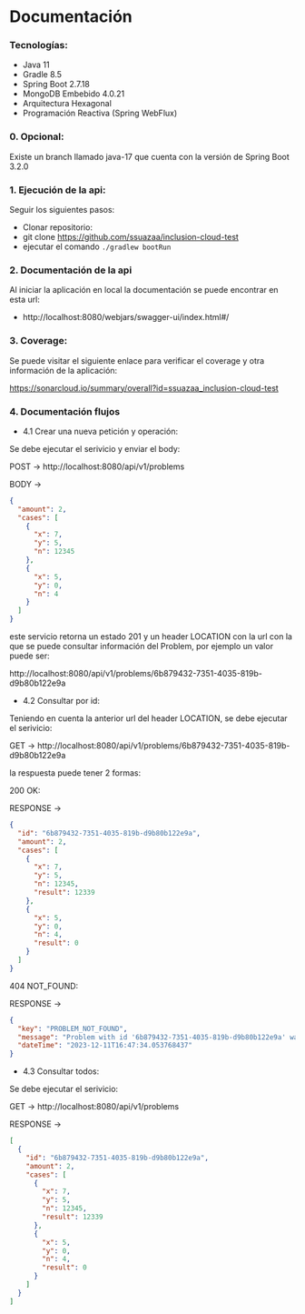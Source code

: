 # Documentación

### Tecnologías:

* Java 11
* Gradle 8.5
* Spring Boot 2.7.18
* MongoDB Embebido 4.0.21
* Arquitectura Hexagonal
* Programación Reactiva (Spring WebFlux)

### 0. Opcional: 
Existe un branch llamado java-17 que cuenta con la versión de Spring Boot 3.2.0

### 1. Ejecución de la api:

Seguir los siguientes pasos:

* Clonar repositorio:
* git clone https://github.com/ssuazaa/inclusion-cloud-test
* ejecutar el comando <code>./gradlew bootRun</code>

### 2. Documentación de la api

Al iniciar la aplicación en local la documentación se puede encontrar en esta url:
* http://localhost:8080/webjars/swagger-ui/index.html#/

### 3. Coverage:

Se puede visitar el siguiente enlace para verificar el coverage y otra información de la aplicación:

https://sonarcloud.io/summary/overall?id=ssuazaa_inclusion-cloud-test

### 4. Documentación flujos

* 4.1 Crear una nueva petición y operación:

Se debe ejecutar el serivicio y enviar el body:

POST -> http://localhost:8080/api/v1/problems

BODY ->
```json
{
  "amount": 2,
  "cases": [
    {
      "x": 7,
      "y": 5,
      "n": 12345
    },
    {
      "x": 5,
      "y": 0,
      "n": 4
    }
  ]
}
```

este servicio retorna un estado 201 y un header LOCATION con la url con la que se puede consultar información del Problem, por ejemplo un valor puede ser:

http://localhost:8080/api/v1/problems/6b879432-7351-4035-819b-d9b80b122e9a

* 4.2 Consultar por id:

Teniendo en cuenta la anterior url del header LOCATION, se debe ejecutar el serivicio:

GET -> http://localhost:8080/api/v1/problems/6b879432-7351-4035-819b-d9b80b122e9a

la respuesta puede tener 2 formas:

200 OK:

RESPONSE ->
```json
{
  "id": "6b879432-7351-4035-819b-d9b80b122e9a",
  "amount": 2,
  "cases": [
    {
      "x": 7,
      "y": 5,
      "n": 12345,
      "result": 12339
    },
    {
      "x": 5,
      "y": 0,
      "n": 4,
      "result": 0
    }
  ]
}
```

404 NOT_FOUND:

RESPONSE ->
```json
{
  "key": "PROBLEM_NOT_FOUND",
  "message": "Problem with id '6b879432-7351-4035-819b-d9b80b122e9a' was not found",
  "dateTime": "2023-12-11T16:47:34.053768437"
}
```

* 4.3 Consultar todos:

Se debe ejecutar el serivicio:

GET -> http://localhost:8080/api/v1/problems

RESPONSE ->
```json
[
  {
    "id": "6b879432-7351-4035-819b-d9b80b122e9a",
    "amount": 2,
    "cases": [
      {
        "x": 7,
        "y": 5,
        "n": 12345,
        "result": 12339
      },
      {
        "x": 5,
        "y": 0,
        "n": 4,
        "result": 0
      }
    ]
  }
]
```